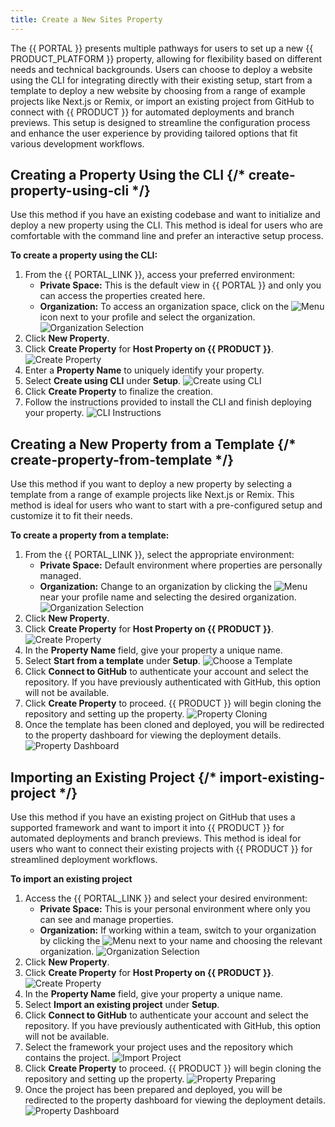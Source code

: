 ```yaml
---
title: Create a New Sites Property
---
```


The {{ PORTAL }} presents multiple pathways for users to set up a new {{ PRODUCT_PLATFORM }} property, allowing for flexibility based on different needs and technical backgrounds. Users can choose to deploy a website using the CLI for integrating directly with their existing setup, start from a template to deploy a new website by choosing from a range of example projects like Next.js or Remix, or import an existing project from GitHub to connect with {{ PRODUCT }} for automated deployments and branch previews. This setup is designed to streamline the configuration process and enhance the user experience by providing tailored options that fit various development workflows.

## Creating a Property Using the CLI {/* create-property-using-cli */}

Use this method if you have an existing codebase and want to initialize and deploy a new property using the CLI. This method is ideal for users who are comfortable with the command line and prefer an interactive setup process.

**To create a property using the CLI:**

1.  From the {{ PORTAL_LINK }}, access your preferred environment:
    - **Private Space:** This is the default view in {{ PORTAL }} and only you can access the properties created here.
    - **Organization:** To access an organization space, click on the <Image inline src="/images/v7/icons/menu-up-down.png" alt="Menu" /> icon next to your profile and select the organization.
      ![Organization Selection](/images/v7/basics/team-selection.png)
2.  Click **New Property**.
3.  Click **Create Property** for **Host Property on {{ PRODUCT }}**.
    ![Create Property](/images/v7/basics/property-create-host-property-on-edgio.png)
4.  Enter a **Property Name** to uniquely identify your property.
5.  Select **Create using CLI** under **Setup**.
    ![Create using CLI](/images/v7/basics/property-create-using-cli.png)
6.  Click **Create Property** to finalize the creation.
7.  Follow the instructions provided to install the CLI and finish deploying your property.
    ![CLI Instructions](/images/v7/basics/property-create-using-cli-complete.png)

## Creating a New Property from a Template {/* create-property-from-template */}

Use this method if you want to deploy a new property by selecting a template from a range of example projects like Next.js or Remix. This method is ideal for users who want to start with a pre-configured setup and customize it to fit their needs.

**To create a property from a template:**

1.  From the {{ PORTAL_LINK }}, select the appropriate environment:
    - **Private Space:** Default environment where properties are personally managed.
    - **Organization:** Change to an organization by clicking the <Image inline src="/images/v7/icons/menu-up-down.png" alt="Menu" /> near your profile name and selecting the desired organization.
      ![Organization Selection](/images/v7/basics/team-selection.png)
2.  Click **New Property**.
3.  Click **Create Property** for **Host Property on {{ PRODUCT }}**.
    ![Create Property](/images/v7/basics/property-create-host-property-on-edgio.png)
4.  In the **Property Name** field, give your property a unique name.
5.  Select **Start from a template** under **Setup**.
    ![Choose a Template](/images/v7/basics/property-new-from-template.png)
6.  Click **Connect to GitHub** to authenticate your account and select the repository.
    <Tip>
      If you have previously authenticated with GitHub, this option will not be
      available.
    </Tip>
7.  Click **Create Property** to proceed. {{ PRODUCT }} will begin cloning the repository and setting up the property.
    ![Property Cloning](/images/v7/basics/property-new-from-template-preparing.png)
8.  Once the template has been cloned and deployed, you will be redirected to the property dashboard for viewing the deployment details.
    ![Property Dashboard](/images/v7/basics/property-new-from-template-complete.png)

## Importing an Existing Project {/* import-existing-project */}

Use this method if you have an existing project on GitHub that uses a supported framework and want to import it into {{ PRODUCT }} for automated deployments and branch previews. This method is ideal for users who want to connect their existing projects with {{ PRODUCT }} for streamlined deployment workflows.

**To import an existing project**

1.  Access the {{ PORTAL_LINK }} and select your desired environment:
    - **Private Space:** This is your personal environment where only you can see and manage properties.
    - **Organization:** If working within a team, switch to your organization by clicking the <Image inline src="/images/v7/icons/menu-up-down.png" alt="Menu" /> next to your name and choosing the relevant organization.
      ![Organization Selection](/images/v7/basics/team-selection.png)
2.  Click **New Property**.
3.  Click **Create Property** for **Host Property on {{ PRODUCT }}**.
    ![Create Property](/images/v7/basics/property-create-host-property-on-edgio.png)
4.  In the **Property Name** field, give your property a unique name.
5.  Select **Import an existing project** under **Setup**.
6.  Click **Connect to GitHub** to authenticate your account and select the repository.
    <Tip>
      If you have previously authenticated with GitHub, this option will not be
      available.
    </Tip>
7.  Select the framework your project uses and the repository which contains the project.
    ![Import Project](/images/v7/basics/property-import-existing.png)
8.  Click **Create Property** to proceed. {{ PRODUCT }} will begin cloning the repository and setting up the property.
    ![Property Preparing](/images/v7/basics/property-import-existing-preparing.png)
9.  Once the project has been prepared and deployed, you will be redirected to the property dashboard for viewing the deployment details.
    ![Property Dashboard](/images/v7/basics/property-import-existing-complete.png)
